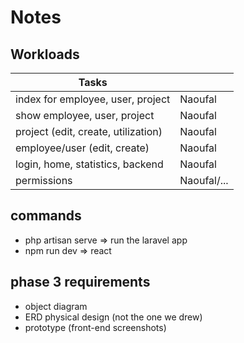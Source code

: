 # Notes

## Workloads

| Tasks                               |             |
| ----------------------------------- | ----------- |
| index for employee, user, project   | Naoufal     |
| show employee, user, project        | Naoufal     |
| project (edit, create, utilization) | Naoufal     |
| employee/user (edit, create)        | Naoufal     |
| login, home, statistics, backend    | Naoufal     |
| permissions                         | Naoufal/... |

## commands

-   php artisan serve => run the laravel app
-   npm run dev => react

## phase 3 requirements

-   object diagram
-   ERD physical design (not the one we drew)
-   prototype (front-end screenshots)
